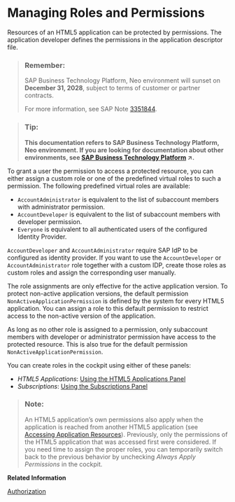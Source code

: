 <!-- loiod128e6796cf94bb187d4bbf69419e2f5 -->

# Managing Roles and Permissions

Resources of an HTML5 application can be protected by permissions. The application developer defines the permissions in the application descriptor file.

> ### Remember:  
> SAP Business Technology Platform, Neo environment will sunset on **December 31, 2028**, subject to terms of customer or partner contracts.
> 
> For more information, see SAP Note [3351844](https://launchpad.support.sap.com/#/notes/3351844).

> ### Tip:  
> **This documentation refers to SAP Business Technology Platform, Neo environment. If you are looking for documentation about other environments, see [SAP Business Technology Platform](https://help.sap.com/viewer/65de2977205c403bbc107264b8eccf4b/Cloud/en-US/6a2c1ab5a31b4ed9a2ce17a5329e1dd8.html "SAP Business Technology Platform (SAP BTP) is an integrated offering comprised of four technology portfolios: database and data management, application development and integration, analytics, and intelligent technologies. The platform offers users the ability to turn data into business value, compose end-to-end business processes, and build and extend SAP applications quickly.") :arrow_upper_right:.**

To grant a user the permission to access a protected resource, you can either assign a custom role or one of the predefined virtual roles to such a permission. The following predefined virtual roles are available:

-   `AccountAdministrator` is equivalent to the list of subaccount members with administrator permission.
-   `AccountDeveloper` is equivalent to the list of subaccount members with developer permission.
-   `Everyone` is equivalent to all authenticated users of the configured Identity Provider.

`AccountDeveloper` and `AccountAdministrator` require SAP IdP to be configured as identity provider. If you want to use the `AccountDeveloper` or `AccountAdministrator` role together with a custom IDP, create those roles as custom roles and assign the corresponding user manually.

The role assignments are only effective for the active application version. To protect non-active application versions, the default permission `NonActiveApplicationPermission` is defined by the system for every HTML5 application. You can assign a role to this default permission to restrict access to the non-active version of the application.

As long as no other role is assigned to a permission, only subaccount members with developer or administrator permission have access to the protected resource. This is also true for the default permission `NonActiveApplicationPermission`.

You can create roles in the cockpit using either of these panels:

-   *HTML5 Applications*: [Using the HTML5 Applications Panel](using-the-html5-applications-panel-e302036.md)
-   *Subscriptions*: [Using the Subscriptions Panel](using-the-subscriptions-panel-f4737cf.md)

> ### Note:  
> An HTML5 application’s own permissions also apply when the application is reached from another HTML5 application \(see [Accessing Application Resources](../30-development-neo/accessing-application-resources-152cb75.md)\). Previously, only the permissions of the HTML5 application that was accessed first were considered. If you need time to assign the proper roles, you can temporarily switch back to the previous behavior by unchecking *Always Apply Permissions* in the cockpit.

**Related Information**  


[Authorization](../30-development-neo/authorization-a139548.md "To enforce authorization for an HTML5 application, permissions can be added to application paths.")

